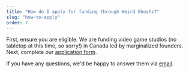 ```yaml
---
title: "How do I apply for funding through Weird Ghosts?"
slug: "how-to-apply"
order: 7
---
```


First, ensure you are eligible. We are funding video game studios (no tabletop at this time, so sorry!) in Canada led by marginalized founders. Next, complete our [application form](/apply).

If you have any questions, we'd be happy to answer them via [email](mailto:hello@weirdghosts.ca).
